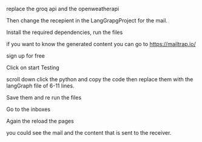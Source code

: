 replace the groq api and the openweatherapi 

Then change the recepient in the LangGrapgProject for the mail.

Install the required dependencies, run the files

if you want to know the generated content you can  go to https://mailtrap.io/

sign up for free

Click on start Testing

scroll down click the python and copy the code then replace them with the langGraph file of 6-11 lines.

Save them and re run the files

Go to the inboxes

Again the reload the pages

you could see the mail and the content that is sent to the receiver.
